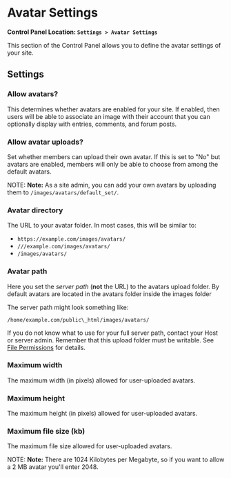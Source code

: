 <!--
    This source file is part of the open source project
    ExpressionEngine User Guide (https://github.com/ExpressionEngine/ExpressionEngine-User-Guide)

    @link      https://expressionengine.com/
    @copyright Copyright (c) 2003-2019, EllisLab Corp. (https://ellislab.com)
    @license   https://expressionengine.com/license Licensed under Apache License, Version 2.0
-->

# Avatar Settings

**Control Panel Location: `Settings > Avatar Settings`**

This section of the Control Panel allows you to define the avatar settings of your site.

## Settings

### Allow avatars?

This determines whether avatars are enabled for your site. If enabled, then users will be able to associate an image with their account that you can optionally display with entries, comments, and forum posts.

### Allow avatar uploads?

Set whether members can upload their own avatar. If this is set to "No" but avatars are enabled, members will only be able to choose from among the default avatars.

NOTE: **Note:** As a site admin, you can add your own avatars by uploading them to `/images/avatars/default_set/`.

### Avatar directory

The URL to your avatar folder. In most cases, this will be similar to:

- `https://example.com/images/avatars/`
- `///example.com/images/avatars/`
- `/images/avatars/`

### Avatar path

Here you set the _server path_ (**not** the URL) to the avatars upload folder. By default avatars are located in the avatars folder inside the images folder

The server path might look something like:

    /home/example.com/public\_html/images/avatars/

If you do not know what to use for your full server path, contact your Host or server admin. Remember that this upload folder must be writable. See [File Permissions](troubleshooting/general.md#file-permissions) for details.

### Maximum width

The maximum width (in pixels) allowed for user-uploaded avatars.

### Maximum height

The maximum height (in pixels) allowed for user-uploaded avatars.

### Maximum file size (kb)

The maximum file size allowed for user-uploaded avatars.

NOTE: **Note:** There are 1024 Kilobytes per Megabyte, so if you want to allow a 2 MB avatar you'll enter 2048.
